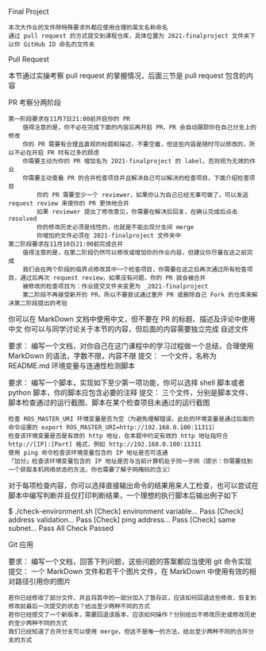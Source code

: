 Final Project

    本次大作业的文件除特殊要求外都应使用合理的英文名称命名
    通过 pull request 的方式提交到课程仓库，具体位置为 2021-finalproject 文件夹下以你 GitHub ID 命名的文件夹

Pull Request

本节通过实操考察 pull request 的掌握情况，后面三节是 pull request 包含的内容

PR 考察分两阶段

    第一阶段要求在11月7日21:00前开启你的 PR
        值得注意的是，你不必在完成下面的内容后再开启 PR，PR 会自动跟踪你在自己分支上的修改
        你的 PR 需要有合理且直观的标题和描述，不要空着，但这些内容是随时可以修改的，所以不必在开启 PR 时有过多的顾虑
        你需要主动为你的 PR 增加名为 2021-finalproject 的 label，否则视为无效的作业
        你需要主动查看 PR 的合并检查项目并且解决自己可以解决的检查项目，下面介绍检查项目
            你的 PR 需要至少一个 reviewer，如果你认为自己已经无事可做了，可以发送 request review 来使你的 PR 更快地合并
            如果 reviewer 提出了修改意见，你需要在解决后回复，在确认完成后点击 resolved
            你的修改历史必须是线性的，也就是不能出现分支间 merge
            你增加的文件必须在 2021-finalproject 文件夹中
    第二阶段要求在11月10日21:00前完成合并
        值得注意的是，在第二阶段仍然可以修改或增加你的作业内容，但建议你尽量在这之前完成
        我们会在两个阶段的临界点修改其中一个检查项目，你需要在这之后再次通过所有检查项目，通过后再次 request review，如果没有问题，你的 PR 就会被合并
        被修改的检查项目为：作业提交文件夹变更为 _2021-finalproject
        第二阶段不再接受新开的 PR，所以不要尝试通过重开 PR 或删除自己 Fork 的仓库来解决第二阶段提出的考验

你可以在 MarkDown 文档中使用中文，但不要在 PR 的标题、描述及评论中使用中文
你可以与同学讨论关于本节的内容，但后面的内容需要独立完成
自述文件

要求： 编写一个文档，对你自己在这门课程中的学习过程做一个总结，合理使用 MarkDown 的语法，字数不限，内容不限
提交： 一个文件，名称为 README.md
环境变量与连通性检测脚本

要求： 编写一个脚本，实现如下至少第一项功能，你可以选择 shell 脚本或者 python 脚本，你的脚本应包含必要的注释
提交： 三个文件，分别是脚本文件、脚本检查通过的运行截图、脚本在某个检查项目未通过的运行截图

    检查 ROS_MASTER_URI 环境变量是否为空（为避免理解错误，此处的环境变量是通过后面的命令设置的 export ROS_MASTER_URI=http://192.168.0.100:11311）
    检查该环境变量是否是有效的 http 地址，在本题中约定有效的 http 地址指符合 http://[IP]:[Port] 格式，例如 http://192.168.0.100:11311
    使用 ping 命令检查该环境变量包含的 IP 地址是否可连通
    「加分」检查该环境变量包含的 IP 地址是否与当前计算机处于同一子网（提示：你需要找到一个获取本机网络状态的方法，你也需要了解子网掩码的含义）

对于每项检查内容，你可以选择直接输出命令的结果用来人工检查，也可以尝试在脚本中编写判断并且仅打印判断结果，一个理想的执行脚本后输出例子如下

$ ./check-environment.sh
[Check] environment variable... Pass
[Check] address validation...   Pass
[Check] ping address...         Pass
[Check] same subnet...          Pass
All Check Passed

Git 应用

要求： 编写一个文档，回答下列问题，这些问题的答案都应当使用 git 命令实现
提交： 一个 MarkDown 文件和若干个图片文件，在 MarkDown 中使用有效的相对路径引用你的图片

    若你已经修改了部分文件、并且将其中的一部分加入了暂存区，应该如何回退这些修改，恢复到修改前最后一次提交的状态？给出至少两种不同的方式
    若你已经提交了一个新版本，需要回退该版本，应该如何操作？分别给出不修改历史或修改历史的至少两种不同的方式
    我们已经知道了合并分支可以使用 merge，但这不是唯一的方法，给出至少两种不同的合并分支的方式
